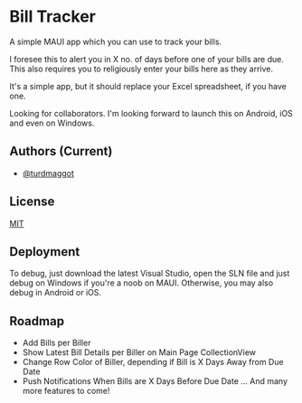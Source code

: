 
# Bill Tracker
A simple MAUI app which you can use to track your bills.

I foresee this to alert you in X no. of days before one of your bills are due. This also requires you to religiously enter your bills here as they arrive.

It's a simple app, but it should replace your Excel spreadsheet, if you have one.

Looking for collaborators. I'm looking forward to launch this on Android, iOS and even on Windows.

## Authors (Current)

- [@turdmaggot](https://www.github.com/turdmaggot)



## License

[MIT](https://choosealicense.com/licenses/mit/)


## Deployment

To debug, just download the latest Visual Studio, open the SLN file and just debug on Windows if you're a noob on MAUI. Otherwise, you may also debug in Android or iOS.


## Roadmap

- Add Bills per Biller
- Show Latest Bill Details per Biller on Main Page CollectionView
- Change Row Color of Biller, depending if Bill is X Days Away from Due Date
- Push Notifications When Bills are X Days Before Due Date
... And many more features to come!

